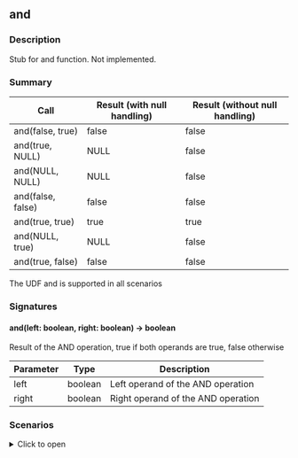 <!--
  ~ Licensed to the Apache Software Foundation (ASF) under one
  ~ or more contributor license agreements.  See the NOTICE file
  ~ distributed with this work for additional information
  ~ regarding copyright ownership.  The ASF licenses this file
  ~ to you under the Apache License, Version 2.0 (the
  ~ "License"); you may not use this file except in compliance
  ~ with the License.  You may obtain a copy of the License at
  ~
  ~   http://www.apache.org/licenses/LICENSE-2.0
  ~
  ~ Unless required by applicable law or agreed to in writing,
  ~ software distributed under the License is distributed on an
  ~ "AS IS" BASIS, WITHOUT WARRANTIES OR CONDITIONS OF ANY
  ~ KIND, either express or implied.  See the License for the
  ~ specific language governing permissions and limitations
  ~ under the License.
  -->

## and

### Description

Stub for and function. Not implemented.
### Summary

|Call | Result (with null handling) | Result (without null handling)
|-----|-----------------------------|------------------------------|
| and(false, true) | false | false |
| and(true, NULL) | NULL | false |
| and(NULL, NULL) | NULL | false |
| and(false, false) | false | false |
| and(true, true) | true | true |
| and(NULL, true) | NULL | false |
| and(true, false) | false | false |

The UDF and is supported in all scenarios

### Signatures

#### and(left: boolean, right: boolean) -> boolean

Result of the AND operation, true if both operands are true, false otherwise

| Parameter | Type | Description |
|-----------|------|-------------|
| left | boolean | Left operand of the AND operation |
| right | boolean | Right operand of the AND operation |
### Scenarios

<details>

<summary>Click to open</summary>

#### Ingestion time transformer


| Signature | Call | Expected result | Actual result | Comparison or Error |
|-----------|------|-----------------|---------------|---------------------|
| (left: boolean, right: boolean) -> boolean |and(false, true) |false |false |EQUAL |
| (left: boolean, right: boolean) -> boolean |and(true, NULL) |NULL |NULL |EQUAL |
| (left: boolean, right: boolean) -> boolean |and(NULL, NULL) |NULL |NULL |EQUAL |
| (left: boolean, right: boolean) -> boolean |and(false, false) |false |false |EQUAL |
| (left: boolean, right: boolean) -> boolean |and(true, true) |true |true |EQUAL |
| (left: boolean, right: boolean) -> boolean |and(NULL, true) |NULL |NULL |EQUAL |
| (left: boolean, right: boolean) -> boolean |and(true, false) |false |false |EQUAL |

#### MSE intermediate stage (with null handling)


| Signature | Call | Expected result | Actual result | Comparison or Error |
|-----------|------|-----------------|---------------|---------------------|
| (left: boolean, right: boolean) -> boolean |and(false, true) |false |false |EQUAL |
| (left: boolean, right: boolean) -> boolean |and(true, NULL) |NULL |NULL |EQUAL |
| (left: boolean, right: boolean) -> boolean |and(NULL, NULL) |NULL |NULL |EQUAL |
| (left: boolean, right: boolean) -> boolean |and(false, false) |false |false |EQUAL |
| (left: boolean, right: boolean) -> boolean |and(true, true) |true |true |EQUAL |
| (left: boolean, right: boolean) -> boolean |and(NULL, true) |NULL |NULL |EQUAL |
| (left: boolean, right: boolean) -> boolean |and(true, false) |false |false |EQUAL |

#### MSE intermediate stage (without null handling)


| Signature | Call | Expected result | Actual result | Comparison or Error |
|-----------|------|-----------------|---------------|---------------------|
| (left: boolean, right: boolean) -> boolean |and(false, true) |false |false |EQUAL |
| (left: boolean, right: boolean) -> boolean |and(true, NULL) |false |false |EQUAL |
| (left: boolean, right: boolean) -> boolean |and(NULL, NULL) |false |false |EQUAL |
| (left: boolean, right: boolean) -> boolean |and(false, false) |false |false |EQUAL |
| (left: boolean, right: boolean) -> boolean |and(true, true) |true |true |EQUAL |
| (left: boolean, right: boolean) -> boolean |and(NULL, true) |false |false |EQUAL |
| (left: boolean, right: boolean) -> boolean |and(true, false) |false |false |EQUAL |

#### SSE predicate (with null handling)


| Signature | Call | Expected result | Actual result | Comparison or Error |
|-----------|------|-----------------|---------------|---------------------|
| (left: boolean, right: boolean) -> boolean |and(false, true) |true |true |EQUAL |
| (left: boolean, right: boolean) -> boolean |and(true, NULL) |true |true |EQUAL |
| (left: boolean, right: boolean) -> boolean |and(NULL, NULL) |true |true |EQUAL |
| (left: boolean, right: boolean) -> boolean |and(false, false) |true |true |EQUAL |
| (left: boolean, right: boolean) -> boolean |and(true, true) |true |true |EQUAL |
| (left: boolean, right: boolean) -> boolean |and(NULL, true) |true |true |EQUAL |
| (left: boolean, right: boolean) -> boolean |and(true, false) |true |true |EQUAL |

#### SSE predicate (without null handling)


| Signature | Call | Expected result | Actual result | Comparison or Error |
|-----------|------|-----------------|---------------|---------------------|
| (left: boolean, right: boolean) -> boolean |and(false, true) |true |true |EQUAL |
| (left: boolean, right: boolean) -> boolean |and(true, NULL) |true |true |EQUAL |
| (left: boolean, right: boolean) -> boolean |and(NULL, NULL) |true |true |EQUAL |
| (left: boolean, right: boolean) -> boolean |and(false, false) |true |true |EQUAL |
| (left: boolean, right: boolean) -> boolean |and(true, true) |true |true |EQUAL |
| (left: boolean, right: boolean) -> boolean |and(NULL, true) |true |true |EQUAL |
| (left: boolean, right: boolean) -> boolean |and(true, false) |true |true |EQUAL |

#### SSE projection (with null handling)


| Signature | Call | Expected result | Actual result | Comparison or Error |
|-----------|------|-----------------|---------------|---------------------|
| (left: boolean, right: boolean) -> boolean |and(false, true) |false |false |EQUAL |
| (left: boolean, right: boolean) -> boolean |and(true, NULL) |NULL |NULL |EQUAL |
| (left: boolean, right: boolean) -> boolean |and(NULL, NULL) |NULL |NULL |EQUAL |
| (left: boolean, right: boolean) -> boolean |and(false, false) |false |false |EQUAL |
| (left: boolean, right: boolean) -> boolean |and(true, true) |true |true |EQUAL |
| (left: boolean, right: boolean) -> boolean |and(NULL, true) |NULL |NULL |EQUAL |
| (left: boolean, right: boolean) -> boolean |and(true, false) |false |false |EQUAL |

#### SSE projection (without null handling)


| Signature | Call | Expected result | Actual result | Comparison or Error |
|-----------|------|-----------------|---------------|---------------------|
| (left: boolean, right: boolean) -> boolean |and(false, true) |false |false |EQUAL |
| (left: boolean, right: boolean) -> boolean |and(true, NULL) |false |false |EQUAL |
| (left: boolean, right: boolean) -> boolean |and(NULL, NULL) |false |false |EQUAL |
| (left: boolean, right: boolean) -> boolean |and(false, false) |false |false |EQUAL |
| (left: boolean, right: boolean) -> boolean |and(true, true) |true |true |EQUAL |
| (left: boolean, right: boolean) -> boolean |and(NULL, true) |false |false |EQUAL |
| (left: boolean, right: boolean) -> boolean |and(true, false) |false |false |EQUAL |


</details>

